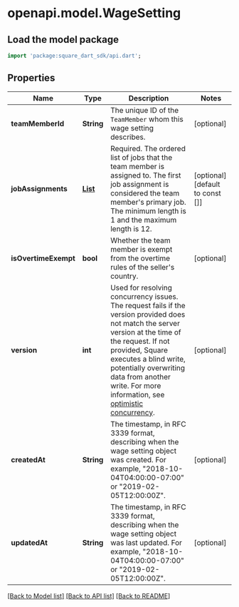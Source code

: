 # openapi.model.WageSetting

## Load the model package
```dart
import 'package:square_dart_sdk/api.dart';
```

## Properties
Name | Type | Description | Notes
------------ | ------------- | ------------- | -------------
**teamMemberId** | **String** | The unique ID of the `TeamMember` whom this wage setting describes. | [optional] 
**jobAssignments** | [**List<JobAssignment>**](JobAssignment.md) | Required. The ordered list of jobs that the team member is assigned to. The first job assignment is considered the team member's primary job.  The minimum length is 1 and the maximum length is 12. | [optional] [default to const []]
**isOvertimeExempt** | **bool** | Whether the team member is exempt from the overtime rules of the seller's country. | [optional] 
**version** | **int** | Used for resolving concurrency issues. The request fails if the version provided does not match the server version at the time of the request. If not provided, Square executes a blind write, potentially overwriting data from another write. For more information, see [optimistic concurrency](https://developer.squareup.com/docs/working-with-apis/optimistic-concurrency). | [optional] 
**createdAt** | **String** | The timestamp, in RFC 3339 format, describing when the wage setting object was created. For example, \"2018-10-04T04:00:00-07:00\" or \"2019-02-05T12:00:00Z\". | [optional] 
**updatedAt** | **String** | The timestamp, in RFC 3339 format, describing when the wage setting object was last updated. For example, \"2018-10-04T04:00:00-07:00\" or \"2019-02-05T12:00:00Z\". | [optional] 

[[Back to Model list]](../README.md#documentation-for-models) [[Back to API list]](../README.md#documentation-for-api-endpoints) [[Back to README]](../README.md)


